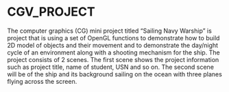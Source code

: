 # CGV_PROJECT

The computer graphics (CG) mini project titled “Sailing Navy Warship” is project that is 
using a set of OpenGL functions to demonstrate how to build 2D model of objects and their 
movement and to demonstrate the day/night cycle of an environment along with a shooting 
mechanism for the ship. 
The project consists of 2 scenes. 
The first scene shows the project information such as project title, name of student, 
USN and so on. 
The second scene will be of the ship and its background sailing on the ocean with 
three planes flying across the screen.


